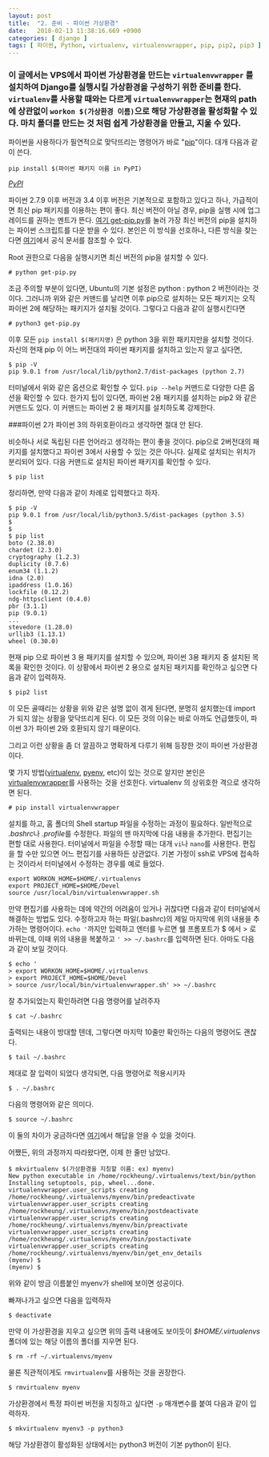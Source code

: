 ```yaml
---
layout: post
title:  "2. 준비 - 파이썬 가상환경"
date:   2018-02-13 11:38:16.669 +0900
categories: [ django ]
tags: [ 파이썬, Python, virtualenv, virtualenvwrapper, pip, pip2, pip3 ]
---
```


### 이 글에서는 VPS에서 파이썬 가상환경을 만드는 `virtualenvwrapper` 를 설치하여 Django를 실행시킬 가상환경을 구성하기 위한 준비를 한다. `virtualenv`를 사용할 때와는 다르게 `virtualenvwrapper`는 현재의 path에 상관없이 `workon $(가상환경 이름)`으로 해당 가상환경을 활성화할 수 있다. 마치 폴더를 만드는 것 처럼 쉽게 가상환경을 만들고, 지울 수 있다.

<!--more-->

파이썬을 사용하다가 필연적으로 맞닥뜨리는 명령어가 바로 "[pip](https://ko.wikipedia.org/wiki/Pip_(%ED%8C%A8%ED%82%A4%EC%A7%80_%EA%B4%80%EB%A6%AC%EC%9E%90))"이다. 대개 다음과 같이 쓴다.

    pip install $(파이썬 패키지 이름 in PyPI)

*[PyPI](https://pypi.python.org/pypi)*

파이썬 2.7.9 이후 버전과 3.4 이후 버전은 기본적으로 포함하고 있다고 하나, 가급적이면 최신 pip 패키지를 이용하는 편이 좋다. 최신 버전이 아닐 경우, pip을 실행 시에 업그레이드를 권하는 멘트가 뜬다. [여기 get-pip.py](https://bootstrap.pypa.io/get-pip.py)를 눌러 가장 최신 버전의 pip을 설치하는 파이썬 스크립트를 다운 받을 수 있다. 본인은 이 방식을 선호하나,  다른 방식을 찾는다면 [여기](https://pip.pypa.io/en/stable/installing/#)에서 공식 문서를 참조할 수 있다.

Root 권한으로 다음을 실행시키면 최신 버전의 pip을 설치할 수 있다. 

    # python get-pip.py

조금 주의할 부분이 있다면, Ubuntu의 기본 설정은 python : python 2 버전이라는 것이다. 그러니까 위와 같은 커맨드를 날리면 이후 pip으로 설치하는 모든 패키지는 오직 파이썬 2에 해당하는 패키지가 설치될 것이다. 그렇다고 다음과 같이 실행시킨다면

    # python3 get-pip.py

이후 모든 `pip install $(패키지명)` 은 python 3을 위한 패키지만을 설치할 것이다. 자신의 현재 pip 이 어느 버전대의 파이썬 패키지를 설치하고 있는지 알고 싶다면, 

    $ pip -V
    pip 9.0.1 from /usr/local/lib/python2.7/dist-packages (python 2.7)

터미널에서 위와 같은 옵션으로 확인할 수 있다. `pip --help` 커맨드로 다양한 다른 옵션을 확인할 수 있다.
한가지 팁이 있다면, 파이썬 2용 패키지를 설치하는 pip2 와 같은 커맨드도 있다. 이 커맨드는 파이썬 2 용 패키지를 설치하도록 강제한다.

###파이썬 2가 파이썬 3의 하위호환이라고 생각하면 절대 안 된다. 

비슷하나 서로 독립된 다른 언어라고 생각하는 편이 좋을 것이다. pip으로 2버전대의 패키지를 설치했다고 파이썬 3에서 사용할 수 있는 것은 아니다. 실제로 설치되는 위치가 분리되어 있다. 다음 커맨드로 설치된 파이썬 패키지를 확인할 수 있다.

    $ pip list

정리하면, 만약 다음과 같이 차례로 입력했다고 하자.

    $ pip -V
    pip 9.0.1 from /usr/local/lib/python3.5/dist-packages (python 3.5)
    $
    $
    $ pip list
    boto (2.38.0)
    chardet (2.3.0)
    cryptography (1.2.3)
    duplicity (0.7.6)
    enum34 (1.1.2)
    idna (2.0)
    ipaddress (1.0.16)
    lockfile (0.12.2)
    ndg-httpsclient (0.4.0)
    pbr (3.1.1)
    pip (9.0.1)
    ...
    stevedore (1.28.0)
    urllib3 (1.13.1)
    wheel (0.30.0)

현재 pip 으로 파이썬 3 용 패키지를 설치할 수 있으며, 파이썬 3용 패키지 중 설치된 목록을 확인한 것이다. 이 상황에서 파이썬 2 용으로 설치된 패키지를 확인하고 싶으면 다음과 같이 입력하자.

    $ pip2 list

이 모든 골때리는 상황을 위와 같은 설명 없이 겪게 된다면, 분명히 설치했는데 import가 되지 않는 상황을 맞닥뜨리게 된다. 이 모든 것의 이유는 바로 아까도 언급했듯이, 파이썬 3가 파이썬 2와 호환되지 않기 때문이다.

그리고 이런 상황을 좀 더 깔끔하고 명확하게 다루기 위해 등장한 것이 파이썬 가상환경이다.

몇 가지 방법([virtualenv](https://virtualenv.pypa.io/en/stable/), [pyenv](https://github.com/pyenv/pyenv), etc)이 있는 것으로 알지만 본인은 [virtualenvwrapper](http://virtualenvwrapper.readthedocs.io/en/stable/)를 사용하는 것을 선호한다. virtualenv 의 상위호한 격으로 생각하면 된다.

    # pip install virtualenvwrapper

설치를 하고, 홈 폴더의 Shell startup 파일을 수정하는 과정이 필요하다. 일반적으로 *.bashrc*나 *.profile*를 수정한다. 파일의 맨 마지막에 다음 내용을 추가한다. 편집기는 편할 대로 사용한다. 터미널에서 파일을 수정할 때는 대개 `vi`나 `nano`를 사용한다. 편집을 할 수만 있으면 어느 편집기를 사용하든 상관없다. 기본 가정이 ssh로 VPS에 접속하는 것이라서 터미널에서 수정하는 경우를 예로 들었다.

    export WORKON_HOME=$HOME/.virtualenvs
    export PROJECT_HOME=$HOME/Devel
    source /usr/local/bin/virtualenvwrapper.sh

만약 편집기를 사용하는 데에 약간의 어려움이 있거나 귀찮다면 다음과 같이 터미널에서 해결하는 방법도 있다. 수정하고자 하는 파일(.bashrc)의 제일 마지막에 위의 내용을 추가하는 명령어이다. `echo '`까지만 입력하고 엔터를 누르면 쉘 프롬포트가 $ 에서 > 로 바뀌는데, 이때 위의 내용을 복붙하고 `' >> ~/.bashrc`를 입력하면 된다. 아마도 다음과 같이 보일 것이다.

    $ echo '
    > export WORKON_HOME=$HOME/.virtualenvs
    > export PROJECT_HOME=$HOME/Devel
    > source /usr/local/bin/virtualenvwrapper.sh' >> ~/.bashrc

잘 추가되었는지 확인하려면 다음 명령어를 날려주자

    $ cat ~/.bashrc

출력되는 내용이 방대할 텐데, 그렇다면 마지막 10줄만 확인하는 다음의 명령어도 괜찮다.

    $ tail ~/.bashrc

제대로 잘 입력이 되었다 생각되면, 다음 명령어로 적용시키자

    $ . ~/.bashrc

다음의 명령어와 같은 의미다.

    $ source ~/.bashrc

이 둘의 차이가 궁금하다면 [여기](https://askubuntu.com/questions/25488/what-is-the-difference-between-source-and)에서 해답을 얻을 수 있을 것이다.

어쨌든, 위의 과정까지 따라왔다면, 이제 한 줄만 남았다.

    $ mkvirtualenv $(가상환경을 지칭할 이름: ex) myenv)
    New python executable in /home/rockheung/.virtualenvs/text/bin/python
    Installing setuptools, pip, wheel...done.
    virtualenvwrapper.user_scripts creating /home/rockheung/.virtualenvs/myenv/bin/predeactivate
    virtualenvwrapper.user_scripts creating /home/rockheung/.virtualenvs/myenv/bin/postdeactivate
    virtualenvwrapper.user_scripts creating /home/rockheung/.virtualenvs/myenv/bin/preactivate
    virtualenvwrapper.user_scripts creating /home/rockheung/.virtualenvs/myenv/bin/postactivate
    virtualenvwrapper.user_scripts creating /home/rockheung/.virtualenvs/myenv/bin/get_env_details
    (myenv) $
    (myenv) $

위와 같이 방금 이름붙인 myenv가 shell에 보이면 성공이다.

빠져나가고 싶으면 다음을 입력하자

    $ deactivate

만약 이 가상환경을 지우고 싶으면 위의 출력 내용에도 보이듯이 *$HOME/.virtualenvs*폴더에 있는 해당 이름의 폴더를 지우면 된다.

    $ rm -rf ~/.virtualenvs/myenv

물론 직관적이게도 `rmvirtualenv`를 사용하는 것을 권장한다.

    $ rmvirtualenv myenv

가상환경에서 특정 파이썬 버전을 지칭하고 싶다면 `-p` 매개변수를 붙여 다음과 같이 입력하자.

    $ mkvirtualenv myenv3 -p python3

해당 가상환경이 활성화된 상태에서는 python3 버전이 기본 python이 된다.
